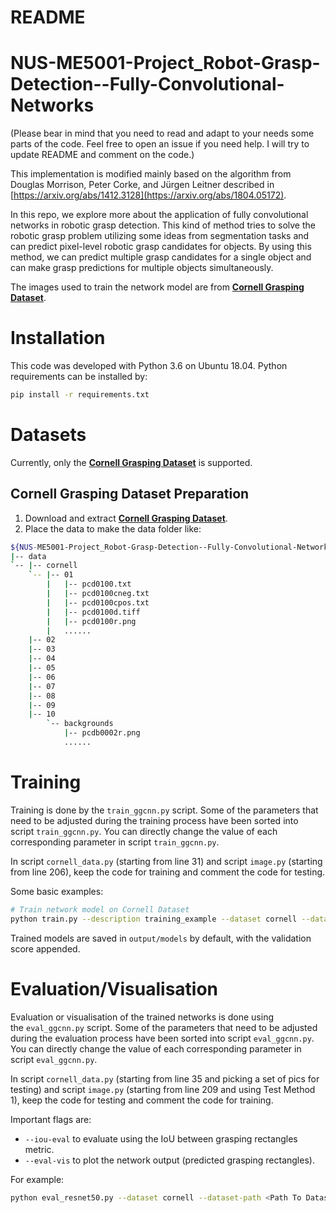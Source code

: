 # README

# NUS-ME5001-Project_Robot-Grasp-Detection--Fully-Convolutional-Networks

(Please bear in mind that you need to read and adapt to your needs some parts of the code. Feel free to open an issue if you need help. I will try to update README and comment on the code.)

This implementation is modified mainly based on the algorithm from Douglas Morrison, Peter Corke, and Jürgen Leitner described in [https://arxiv.org/abs/1412.3128](https://arxiv.org/abs/1804.05172).

In this repo, we explore more about the application of fully convolutional networks in robotic grasp detection. This kind of method tries to solve the robotic grasp problem utilizing some ideas from segmentation tasks and can predict pixel-level robotic grasp candidates for objects. By using this method, we can predict multiple grasp candidates for a single object and can make grasp predictions for multiple objects simultaneously.

The images used to train the network model are from **[Cornell Grasping Dataset](https://www.kaggle.com/oneoneliu/cornell-grasp)**.

# **Installation**

This code was developed with Python 3.6 on Ubuntu 18.04. Python requirements can be installed by:

```bash
pip install -r requirements.txt
```

# **Datasets**

Currently, only the **[Cornell Grasping Dataset](https://www.kaggle.com/oneoneliu/cornell-grasp)** is supported.

## **Cornell Grasping Dataset Preparation**

1. Download and extract **[Cornell Grasping Dataset](https://www.kaggle.com/oneoneliu/cornell-grasp)**.
2. Place the data to make the data folder like:

```bash
${NUS-ME5001-Project_Robot-Grasp-Detection--Fully-Convolutional-Networks}
|-- data
`-- |-- cornell
    `-- |-- 01
        |   |-- pcd0100.txt
        |   |-- pcd0100cneg.txt
        |   |-- pcd0100cpos.txt
        |   |-- pcd0100d.tiff
        |   |-- pcd0100r.png
		|   ......
	|-- 02
	|-- 03
	|-- 04
	|-- 05
	|-- 06
	|-- 07
	|-- 08
	|-- 09
	|-- 10
        `-- backgrounds
            |-- pcdb0002r.png
            ......
```

# **Training**

Training is done by the `train_ggcnn.py` script. Some of the parameters that need to be adjusted during the training process have been sorted into script `train_ggcnn.py`. You can directly change the value of each corresponding parameter in script `train_ggcnn.py`. 

In script `cornell_data.py` (starting from line 31) and script `image.py` (starting from line 206), keep the code for training and comment the code for testing.

Some basic examples:

```bash
# Train network model on Cornell Dataset
python train.py --description training_example --dataset cornell --dataset-path <Path To Dataset> --use-rgb 1 --use-depth 0
```

Trained models are saved in `output/models` by default, with the validation score appended.

# **Evaluation/Visualisation**

Evaluation or visualisation of the trained networks is done using the `eval_ggcnn.py` script. Some of the parameters that need to be adjusted during the evaluation process have been sorted into script `eval_ggcnn.py`. You can directly change the value of each corresponding parameter in script `eval_ggcnn.py`. 

In script `cornell_data.py` (starting from line 35 and picking a set of pics for testing) and script `image.py` (starting from line 209 and using Test Method 1), keep the code for testing and comment the code for training.

Important flags are:

- `--iou-eval` to evaluate using the IoU between grasping rectangles metric.
- `--eval-vis` to plot the network output (predicted grasping rectangles).

For example:

```bash
python eval_resnet50.py --dataset cornell --dataset-path <Path To Dataset> --iou-eval --trained-network <Path to Trained Network> --eval-vis
```